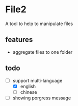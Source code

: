 # File2

A tool to help to manipulate files

## features

* aggregate files to one folder

## todo

* [ ] support multi-language
  * [x] english
  * [ ] chinese
* [ ] showing porgress message
